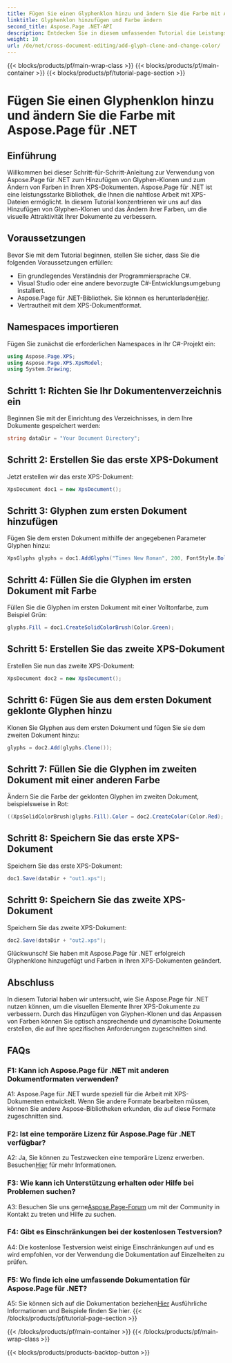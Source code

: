 ```yaml
---
title: Fügen Sie einen Glyphenklon hinzu und ändern Sie die Farbe mit Aspose.Page für .NET
linktitle: Glyphenklon hinzufügen und Farbe ändern
second_title: Aspose.Page .NET-API
description: Entdecken Sie in diesem umfassenden Tutorial die Leistungsfähigkeit von Aspose.Page für .NET. Erfahren Sie, wie Sie mühelos Glyphenklone hinzufügen und Farben in XPS-Dokumenten ändern.
weight: 10
url: /de/net/cross-document-editing/add-glyph-clone-and-change-color/
---
```


{{< blocks/products/pf/main-wrap-class >}}
{{< blocks/products/pf/main-container >}}
{{< blocks/products/pf/tutorial-page-section >}}

# Fügen Sie einen Glyphenklon hinzu und ändern Sie die Farbe mit Aspose.Page für .NET

## Einführung

Willkommen bei dieser Schritt-für-Schritt-Anleitung zur Verwendung von Aspose.Page für .NET zum Hinzufügen von Glyphen-Klonen und zum Ändern von Farben in Ihren XPS-Dokumenten. Aspose.Page für .NET ist eine leistungsstarke Bibliothek, die Ihnen die nahtlose Arbeit mit XPS-Dateien ermöglicht. In diesem Tutorial konzentrieren wir uns auf das Hinzufügen von Glyphen-Klonen und das Ändern ihrer Farben, um die visuelle Attraktivität Ihrer Dokumente zu verbessern.

## Voraussetzungen

Bevor Sie mit dem Tutorial beginnen, stellen Sie sicher, dass Sie die folgenden Voraussetzungen erfüllen:

- Ein grundlegendes Verständnis der Programmiersprache C#.
- Visual Studio oder eine andere bevorzugte C#-Entwicklungsumgebung installiert.
-  Aspose.Page für .NET-Bibliothek. Sie können es herunterladen[Hier](https://releases.aspose.com/page/net/).
- Vertrautheit mit dem XPS-Dokumentformat.

## Namespaces importieren

Fügen Sie zunächst die erforderlichen Namespaces in Ihr C#-Projekt ein:

```csharp
using Aspose.Page.XPS;
using Aspose.Page.XPS.XpsModel;
using System.Drawing;
```

## Schritt 1: Richten Sie Ihr Dokumentenverzeichnis ein

Beginnen Sie mit der Einrichtung des Verzeichnisses, in dem Ihre Dokumente gespeichert werden:

```csharp
string dataDir = "Your Document Directory";
```

## Schritt 2: Erstellen Sie das erste XPS-Dokument

Jetzt erstellen wir das erste XPS-Dokument:

```csharp
XpsDocument doc1 = new XpsDocument();
```

## Schritt 3: Glyphen zum ersten Dokument hinzufügen

Fügen Sie dem ersten Dokument mithilfe der angegebenen Parameter Glyphen hinzu:

```csharp
XpsGlyphs glyphs = doc1.AddGlyphs("Times New Roman", 200, FontStyle.Bold, 50, 250, "Test");
```

## Schritt 4: Füllen Sie die Glyphen im ersten Dokument mit Farbe

Füllen Sie die Glyphen im ersten Dokument mit einer Volltonfarbe, zum Beispiel Grün:

```csharp
glyphs.Fill = doc1.CreateSolidColorBrush(Color.Green);
```

## Schritt 5: Erstellen Sie das zweite XPS-Dokument

Erstellen Sie nun das zweite XPS-Dokument:

```csharp
XpsDocument doc2 = new XpsDocument();
```

## Schritt 6: Fügen Sie aus dem ersten Dokument geklonte Glyphen hinzu

Klonen Sie Glyphen aus dem ersten Dokument und fügen Sie sie dem zweiten Dokument hinzu:

```csharp
glyphs = doc2.Add(glyphs.Clone());
```

## Schritt 7: Füllen Sie die Glyphen im zweiten Dokument mit einer anderen Farbe

Ändern Sie die Farbe der geklonten Glyphen im zweiten Dokument, beispielsweise in Rot:

```csharp
((XpsSolidColorBrush)glyphs.Fill).Color = doc2.CreateColor(Color.Red);
```

## Schritt 8: Speichern Sie das erste XPS-Dokument

Speichern Sie das erste XPS-Dokument:

```csharp
doc1.Save(dataDir + "out1.xps");
```

## Schritt 9: Speichern Sie das zweite XPS-Dokument

Speichern Sie das zweite XPS-Dokument:

```csharp
doc2.Save(dataDir + "out2.xps");
```

Glückwunsch! Sie haben mit Aspose.Page für .NET erfolgreich Glyphenklone hinzugefügt und Farben in Ihren XPS-Dokumenten geändert.

## Abschluss

In diesem Tutorial haben wir untersucht, wie Sie Aspose.Page für .NET nutzen können, um die visuellen Elemente Ihrer XPS-Dokumente zu verbessern. Durch das Hinzufügen von Glyphen-Klonen und das Anpassen von Farben können Sie optisch ansprechende und dynamische Dokumente erstellen, die auf Ihre spezifischen Anforderungen zugeschnitten sind.

## FAQs

### F1: Kann ich Aspose.Page für .NET mit anderen Dokumentformaten verwenden?

A1: Aspose.Page für .NET wurde speziell für die Arbeit mit XPS-Dokumenten entwickelt. Wenn Sie andere Formate bearbeiten müssen, können Sie andere Aspose-Bibliotheken erkunden, die auf diese Formate zugeschnitten sind.

### F2: Ist eine temporäre Lizenz für Aspose.Page für .NET verfügbar?

 A2: Ja, Sie können zu Testzwecken eine temporäre Lizenz erwerben. Besuchen[Hier](https://purchase.aspose.com/temporary-license/) für mehr Informationen.

### F3: Wie kann ich Unterstützung erhalten oder Hilfe bei Problemen suchen?

 A3: Besuchen Sie uns gerne[Aspose.Page-Forum](https://forum.aspose.com/c/page/39) um mit der Community in Kontakt zu treten und Hilfe zu suchen.

### F4: Gibt es Einschränkungen bei der kostenlosen Testversion?

A4: Die kostenlose Testversion weist einige Einschränkungen auf und es wird empfohlen, vor der Verwendung die Dokumentation auf Einzelheiten zu prüfen.

### F5: Wo finde ich eine umfassende Dokumentation für Aspose.Page für .NET?

 A5: Sie können sich auf die Dokumentation beziehen[Hier](https://reference.aspose.com/page/net/) Ausführliche Informationen und Beispiele finden Sie hier.
{{< /blocks/products/pf/tutorial-page-section >}}

{{< /blocks/products/pf/main-container >}}
{{< /blocks/products/pf/main-wrap-class >}}

{{< blocks/products/products-backtop-button >}}
